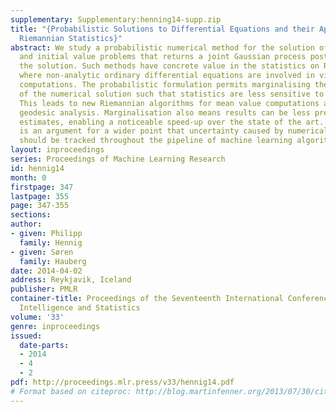 ```yaml
---
supplementary: Supplementary:henning14-supp.zip
title: "{Probabilistic Solutions to Differential Equations and their Application to
  Riemannian Statistics}"
abstract: We study a probabilistic numerical method for the solution of both boundary
  and initial value problems that returns a joint Gaussian process posterior over
  the solution. Such methods have concrete value in the statistics on Riemannian manifolds,
  where non-analytic ordinary differential equations are involved in virtually all
  computations. The probabilistic formulation permits marginalising the uncertainty
  of the numerical solution such that statistics are less sensitive to inaccuracies.
  This leads to new Riemannian algorithms for mean value computations and principal
  geodesic analysis. Marginalisation also means results can be less precise than point
  estimates, enabling a noticeable speed-up over the state of the art. Our approach
  is an argument for a wider point that uncertainty caused by numerical calculations
  should be tracked throughout the pipeline of machine learning algorithms.
layout: inproceedings
series: Proceedings of Machine Learning Research
id: hennig14
month: 0
firstpage: 347
lastpage: 355
page: 347-355
sections: 
author:
- given: Philipp
  family: Hennig
- given: Søren
  family: Hauberg
date: 2014-04-02
address: Reykjavik, Iceland
publisher: PMLR
container-title: Proceedings of the Seventeenth International Conference on Artificial
  Intelligence and Statistics
volume: '33'
genre: inproceedings
issued:
  date-parts:
  - 2014
  - 4
  - 2
pdf: http://proceedings.mlr.press/v33/hennig14.pdf
# Format based on citeproc: http://blog.martinfenner.org/2013/07/30/citeproc-yaml-for-bibliographies/
---
```


